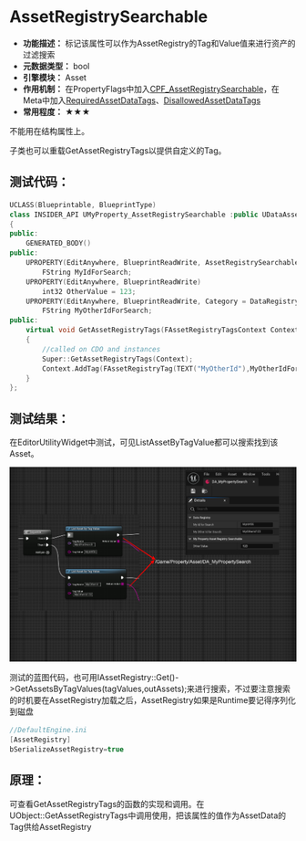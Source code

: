 # AssetRegistrySearchable

- **功能描述：** 标记该属性可以作为AssetRegistry的Tag和Value值来进行资产的过滤搜索
- **元数据类型：** bool
- **引擎模块：** Asset
- **作用机制：** 在PropertyFlags中加入[CPF_AssetRegistrySearchable](../../../../Flags/EPropertyFlags/CPF_AssetRegistrySearchable.md)，在Meta中加入[RequiredAssetDataTags](../../../../Meta/Asset/RequiredAssetDataTags/RequiredAssetDataTags.md)、[DisallowedAssetDataTags](../../../../Meta/Asset/DisallowedAssetDataTags.md)
- **常用程度：** ★★★

不能用在结构属性上。

子类也可以重载GetAssetRegistryTags以提供自定义的Tag。

## 测试代码：

```cpp
UCLASS(Blueprintable, BlueprintType)
class INSIDER_API UMyProperty_AssetRegistrySearchable :public UDataAsset
{
public:
	GENERATED_BODY()
public:
	UPROPERTY(EditAnywhere, BlueprintReadWrite, AssetRegistrySearchable, Category = DataRegistry)
		FString MyIdForSearch;
	UPROPERTY(EditAnywhere, BlueprintReadWrite)
		int32 OtherValue = 123;
	UPROPERTY(EditAnywhere, BlueprintReadWrite, Category = DataRegistry)
		FString MyOtherIdForSearch;
public:
	virtual void GetAssetRegistryTags(FAssetRegistryTagsContext Context) const override
	{
		//called on CDO and instances
		Super::GetAssetRegistryTags(Context);
		Context.AddTag(FAssetRegistryTag(TEXT("MyOtherId"),MyOtherIdForSearch, UObject::FAssetRegistryTag::TT_Alphabetical));
	}
};

```

## 测试结果：

在EditorUtilityWidget中测试，可见ListAssetByTagValue都可以搜索找到该Asset。

![Untitled](Untitled.png)

测试的蓝图代码，也可用IAssetRegistry::Get()->GetAssetsByTagValues(tagValues,outAssets);来进行搜索，不过要注意搜索的时机要在AssetRegistry加载之后，AssetRegistry如果是Runtime要记得序列化到磁盘

```cpp
//DefaultEngine.ini
[AssetRegistry]
bSerializeAssetRegistry=true
```

## 原理：

可查看GetAssetRegistryTags的函数的实现和调用。在UObject::GetAssetRegistryTags中调用使用，把该属性的值作为AssetData的Tag供给AssetRegistry